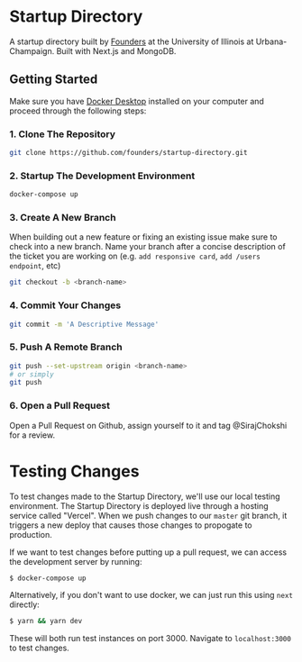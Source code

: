 # Startup Directory

A startup directory built by [Founders](http://founders.illinois.edu) at the University of Illinois at Urbana-Champaign. Built with Next.js and MongoDB.

## Getting Started

Make sure you have [Docker Desktop](https://www.docker.com/products/docker-desktop) installed on your computer and proceed through the following steps:

### 1. Clone The Repository

```bash
git clone https://github.com/founders/startup-directory.git
```

### 2. Startup The Development Environment

```bash
docker-compose up
```

### 3. Create A New Branch

When building out a new feature or fixing an existing issue make sure to check into a new branch. Name your branch after a concise description of the ticket you are working on (e.g. `add responsive card`, `add /users endpoint`, etc)

```bash
git checkout -b <branch-name>
```

### 4. Commit Your Changes

```bash
git commit -m 'A Descriptive Message'
```

### 5. Push A Remote Branch

```bash
git push --set-upstream origin <branch-name>
# or simply
git push
```

### 6. Open a Pull Request

Open a Pull Request on Github, assign yourself to it and tag @SirajChokshi for a review.


# Testing Changes

To test changes made to the Startup Directory, we'll use our local testing environment. The Startup Directory is deployed live through a hosting service
called "Vercel". When we push changes to our `master` git branch, it triggers a new deploy that causes those changes to propogate to production.

If we want to test changes before putting up a pull request, we can access the development server by running:

```bash
$ docker-compose up
```

Alternatively, if you don't want to use docker, we can just run this using `next` directly:

```bash
$ yarn && yarn dev
```

These will both run test instances on port 3000. Navigate to `localhost:3000` to test changes.